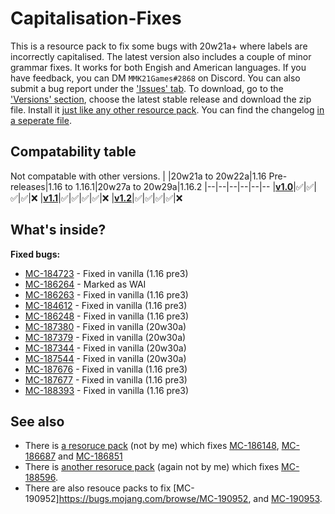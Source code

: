 
# Capitalisation-Fixes
This is a resource pack to fix some bugs with 20w21a+ where labels are incorrectly capitalised. The latest version also includes a couple of minor grammar fixes. It works for both Engish and American languages. If you have feedback, you can DM `MMK21Games#2868` on Discord. You can also submit a bug report under the ['Issues' tab](https://github.com/MMK21Hub/Capitalisation-Fixes/issues).  To download, go to the ['Versions' section](https://github.com/MMK21Hub/Capitalisation-Fixes/releases), choose the latest stable release and download the zip file. Install it [just like any other resource pack](https://minecraft.gamepedia.com/Tutorials/Loading_a_resource_pack). You can find the changelog [in a seperate file](Changelog.md).

## Compatability table
Not compatable with other versions.
|  |20w21a to 20w22a|1.16 Pre-releases|1.16 to 1.16.1|20w27a to 20w29a|1.16.2
|--|--|--|--|--|--
|**[v1.0](https://github.com/MMK21Hub/Capitalisation-Fixes/blob/master/Changelog.md#v10)**|✅|✅|✅|✅|❌
|**[v1.1](https://github.com/MMK21Hub/Capitalisation-Fixes/blob/master/Changelog.md#v11)**|✅|✅|✅|✅|❌
|**[v1.2](https://github.com/MMK21Hub/Capitalisation-Fixes/blob/master/Changelog.md#v12)**|✅|✅|✅|✅|❌

## What's inside?
**Fixed bugs:** 
 - [MC-184723](https://bugs.mojang.com/browse/MC-184723) - Fixed in vanilla (1.16 pre3)
 - [MC-186264](https://bugs.mojang.com/browse/MC-186264) - Marked as WAI
 - [MC-186263](https://bugs.mojang.com/browse/MC-186263) - Fixed in vanilla (1.16 pre3)
 - [MC-184612](https://bugs.mojang.com/browse/MC-184612) - Fixed in vanilla (1.16 pre3)
 - [MC-186248](https://bugs.mojang.com/browse/MC-186248) - Fixed in vanilla (1.16 pre3)
 - [MC-187380](https://bugs.mojang.com/browse/MC-187380) - Fixed in vanilla (20w30a)
 - [MC-187379](https://bugs.mojang.com/browse/MC-187379) - Fixed in vanilla (20w30a)
 - [MC-187344](https://bugs.mojang.com/browse/MC-187344) - Fixed in vanilla (20w30a)
 - [MC-187544](https://bugs.mojang.com/browse/MC-187544) - Fixed in vanilla (20w30a)
 - [MC-187676](https://bugs.mojang.com/browse/MC-187676) - Fixed in vanilla (1.16 pre3)
 - [MC-187677](https://bugs.mojang.com/browse/MC-187677) - Fixed in vanilla (1.16 pre3)
 - [MC-188393](https://bugs.mojang.com/browse/MC-188393) - Fixed in vanilla (1.16 pre3)

## See also
 - There is [a resoruce pack](https://bugs.mojang.com/browse/MC-186148?focusedCommentId=714784&page=com.atlassian.jira.plugin.system.issuetabpanels:comment-tabpanel#comment-714784) (not by me) which fixes [MC-186148](https://bugs.mojang.com/browse/MC-186148 "\"death.attack.witherSkull.item\" displays raw translation string \(is untranslated\)"), [MC-186687](https://bugs.mojang.com/browse/MC-186687 "Death message for being shot by a Wither Skull does not fit for all entities") and [MC-186851](https://bugs.mojang.com/browse/MC-186851 "\"death.attack.sting.item\" displays raw translation string \(is untranslated\)")
 - There is [another resoruce pack](https://bugs.mojang.com/secure/attachment/307305/Swap%20Item%20with%20Offhand%20%5B1.16%2B%5D.zip) (again not by me) which fixes [MC-188596](https://bugs.mojang.com/browse/MC-188596).
 - There are also resouce packs to fix [MC-190952]https://bugs.mojang.com/browse/MC-190952, and [MC-190953](https://bugs.mojang.com/browse/MC-190953).
